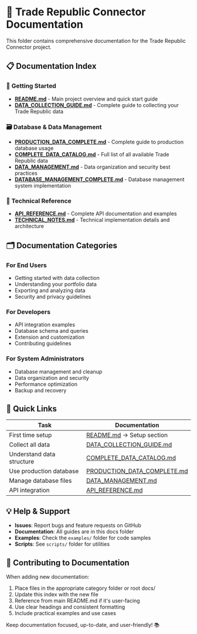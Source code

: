 # 📖 Trade Republic Connector Documentation

This folder contains comprehensive documentation for the Trade Republic Connector project.

## 📋 Documentation Index

### 🚀 **Getting Started**
- **[README.md](../README.md)** - Main project overview and quick start guide
- **[DATA_COLLECTION_GUIDE.md](./DATA_COLLECTION_GUIDE.md)** - Complete guide to collecting your Trade Republic data

### 🗃️ **Database & Data Management**
- **[PRODUCTION_DATA_COMPLETE.md](./PRODUCTION_DATA_COMPLETE.md)** - Complete guide to production database usage
- **[COMPLETE_DATA_CATALOG.md](./COMPLETE_DATA_CATALOG.md)** - Full list of all available Trade Republic data
- **[DATA_MANAGEMENT.md](./DATA_MANAGEMENT.md)** - Data organization and security best practices
- **[DATABASE_MANAGEMENT_COMPLETE.md](./DATABASE_MANAGEMENT_COMPLETE.md)** - Database management system implementation

### 🔧 **Technical Reference**
- **[API_REFERENCE.md](./API_REFERENCE.md)** - Complete API documentation and examples
- **[TECHNICAL_NOTES.md](./TECHNICAL_NOTES.md)** - Technical implementation details and architecture

## 🗂️ **Documentation Categories**

### **For End Users**
- Getting started with data collection
- Understanding your portfolio data
- Exporting and analyzing data
- Security and privacy guidelines

### **For Developers**
- API integration examples
- Database schema and queries
- Extension and customization
- Contributing guidelines

### **For System Administrators**
- Database management and cleanup
- Data organization and security
- Performance optimization
- Backup and recovery

## 🔗 **Quick Links**

| Task | Documentation |
|------|---------------|
| First time setup | [README.md](../README.md) → Setup section |
| Collect all data | [DATA_COLLECTION_GUIDE.md](./DATA_COLLECTION_GUIDE.md) |
| Understand data structure | [COMPLETE_DATA_CATALOG.md](./COMPLETE_DATA_CATALOG.md) |
| Use production database | [PRODUCTION_DATA_COMPLETE.md](./PRODUCTION_DATA_COMPLETE.md) |
| Manage database files | [DATA_MANAGEMENT.md](./DATA_MANAGEMENT.md) |
| API integration | [API_REFERENCE.md](./API_REFERENCE.md) |

## 💡 **Help & Support**

- **Issues**: Report bugs and feature requests on GitHub
- **Documentation**: All guides are in this docs folder
- **Examples**: Check the `examples/` folder for code samples
- **Scripts**: See `scripts/` folder for utilities

## 📝 **Contributing to Documentation**

When adding new documentation:
1. Place files in the appropriate category folder or root docs/
2. Update this index with the new file
3. Reference from main README.md if it's user-facing
4. Use clear headings and consistent formatting
5. Include practical examples and use cases

Keep documentation focused, up-to-date, and user-friendly! 📚
